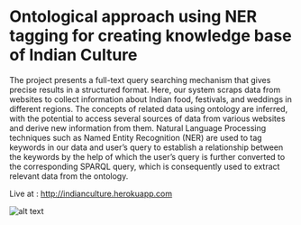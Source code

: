 # Ontological approach using NER tagging for creating knowledge base of Indian Culture
The project presents a full-text query searching mechanism that gives precise results in a structured format. Here, our system scraps data from websites to collect information about Indian food, festivals, and weddings in different regions. The concepts of related data using ontology are inferred, with the potential to access several sources of data from various websites and derive new information from them. Natural Language Processing techniques such as Named Entity Recognition (NER) are used to tag keywords in our data and user’s query to establish a relationship between the keywords by the help of which the user’s query is further converted to the corresponding SPARQL query, which is consequently used to extract relevant data from the ontology.

Live at : http://indianculture.herokuapp.com


![alt text](https://github.com/unicorn09/reimagined-doodle/blob/main/Screenshot.png?raw=true)
